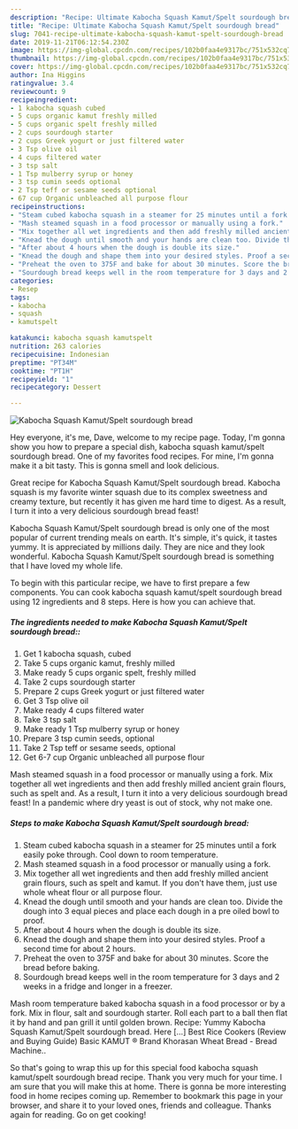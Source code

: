 ```yaml
---
description: "Recipe: Ultimate Kabocha Squash Kamut/Spelt sourdough bread"
title: "Recipe: Ultimate Kabocha Squash Kamut/Spelt sourdough bread"
slug: 7041-recipe-ultimate-kabocha-squash-kamut-spelt-sourdough-bread
date: 2019-11-21T06:12:54.230Z
image: https://img-global.cpcdn.com/recipes/102b0faa4e9317bc/751x532cq70/kabocha-squash-kamutspelt-sourdough-bread-recipe-main-photo.jpg
thumbnail: https://img-global.cpcdn.com/recipes/102b0faa4e9317bc/751x532cq70/kabocha-squash-kamutspelt-sourdough-bread-recipe-main-photo.jpg
cover: https://img-global.cpcdn.com/recipes/102b0faa4e9317bc/751x532cq70/kabocha-squash-kamutspelt-sourdough-bread-recipe-main-photo.jpg
author: Ina Higgins
ratingvalue: 3.4
reviewcount: 9
recipeingredient:
- 1 kabocha squash cubed
- 5 cups organic kamut freshly milled
- 5 cups organic spelt freshly milled
- 2 cups sourdough starter
- 2 cups Greek yogurt or just filtered water
- 3 Tsp olive oil
- 4 cups filtered water
- 3 tsp salt
- 1 Tsp mulberry syrup or honey
- 3 tsp cumin seeds optional
- 2 Tsp teff or sesame seeds optional
- 67 cup Organic unbleached all purpose flour
recipeinstructions:
- "Steam cubed kabocha squash in a steamer for 25 minutes until a fork easily poke through. Cool down to room temperature."
- "Mash steamed squash in a food processor or manually using a fork."
- "Mix together all wet ingredients and then add freshly milled ancient grain flours, such as spelt and kamut. If you don&#39;t have them, just use whole wheat flour or all purpose flour."
- "Knead the dough until smooth and your hands are clean too. Divide the dough into 3 equal pieces and place each dough in a pre oiled bowl to proof."
- "After about 4 hours when the dough is double its size."
- "Knead the dough and shape them into your desired styles. Proof a second time for about 2 hours."
- "Preheat the oven to 375F and bake for about 30 minutes. Score the bread before baking."
- "Sourdough bread keeps well in the room temperature for 3 days and 2 weeks in a fridge and longer in a freezer."
categories:
- Resep
tags:
- kabocha
- squash
- kamutspelt

katakunci: kabocha squash kamutspelt
nutrition: 263 calories
recipecuisine: Indonesian
preptime: "PT34M"
cooktime: "PT1H"
recipeyield: "1"
recipecategory: Dessert

---
```



![Kabocha Squash Kamut/Spelt sourdough bread](https://img-global.cpcdn.com/recipes/102b0faa4e9317bc/751x532cq70/kabocha-squash-kamutspelt-sourdough-bread-recipe-main-photo.jpg)

Hey everyone, it's me, Dave, welcome to my recipe page. Today, I'm gonna show you how to prepare a special dish, kabocha squash kamut/spelt sourdough bread. One of my favorites food recipes. For mine, I'm gonna make it a bit tasty. This is gonna smell and look delicious.

Great recipe for Kabocha Squash Kamut/Spelt sourdough bread. Kabocha squash is my favorite winter squash due to its complex sweetness and creamy texture, but recently it has given me hard time to digest. As a result, I turn it into a very delicious sourdough bread feast!

Kabocha Squash Kamut/Spelt sourdough bread is only one of the most popular of current trending meals on earth. It's simple, it's quick, it tastes yummy. It is appreciated by millions daily. They are nice and they look wonderful. Kabocha Squash Kamut/Spelt sourdough bread is something that I have loved my whole life.


To begin with this particular recipe, we have to first prepare a few components. You can cook kabocha squash kamut/spelt sourdough bread using 12 ingredients and 8 steps. Here is how you can achieve that.

##### The ingredients needed to make Kabocha Squash Kamut/Spelt sourdough bread::

1. Get 1 kabocha squash, cubed
1. Take 5 cups organic kamut, freshly milled
1. Make ready 5 cups organic spelt, freshly milled
1. Take 2 cups sourdough starter
1. Prepare 2 cups Greek yogurt or just filtered water
1. Get 3 Tsp olive oil
1. Make ready 4 cups filtered water
1. Take 3 tsp salt
1. Make ready 1 Tsp mulberry syrup or honey
1. Prepare 3 tsp cumin seeds, optional
1. Take 2 Tsp teff or sesame seeds, optional
1. Get 6-7 cup Organic unbleached all purpose flour


Mash steamed squash in a food processor or manually using a fork. Mix together all wet ingredients and then add freshly milled ancient grain flours, such as spelt and. As a result, I turn it into a very delicious sourdough bread feast! In a pandemic where dry yeast is out of stock, why not make one. 

##### Steps to make Kabocha Squash Kamut/Spelt sourdough bread:

1. Steam cubed kabocha squash in a steamer for 25 minutes until a fork easily poke through. Cool down to room temperature.
1. Mash steamed squash in a food processor or manually using a fork.
1. Mix together all wet ingredients and then add freshly milled ancient grain flours, such as spelt and kamut. If you don&#39;t have them, just use whole wheat flour or all purpose flour.
1. Knead the dough until smooth and your hands are clean too. Divide the dough into 3 equal pieces and place each dough in a pre oiled bowl to proof.
1. After about 4 hours when the dough is double its size.
1. Knead the dough and shape them into your desired styles. Proof a second time for about 2 hours.
1. Preheat the oven to 375F and bake for about 30 minutes. Score the bread before baking.
1. Sourdough bread keeps well in the room temperature for 3 days and 2 weeks in a fridge and longer in a freezer.


Mash room temperature baked kabocha squash in a food processor or by a fork. Mix in flour, salt and sourdough starter. Roll each part to a ball then flat it by hand and pan grill it until golden brown. Recipe: Yummy Kabocha Squash Kamut/Spelt sourdough bread. Here […] Best Rice Cookers (Review and Buying Guide) Basic KAMUT ® Brand Khorasan Wheat Bread - Bread Machine.. 

So that's going to wrap this up for this special food kabocha squash kamut/spelt sourdough bread recipe. Thank you very much for your time. I am sure that you will make this at home. There is gonna be more interesting food in home recipes coming up. Remember to bookmark this page in your browser, and share it to your loved ones, friends and colleague. Thanks again for reading. Go on get cooking!
